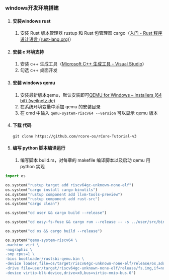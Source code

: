 ### windows开发环境搭建

1. #### 安装windows rust

    1. 安装 Rust 版本管理器 rustup 和 Rust 包管理器 cargo（[入门 - Rust 程序设计语言 (rust-lang.org)](https://www.rust-lang.org/zh-CN/learn/get-started)）

2. #### 安装 c 环境支持

    1. 安装 c++ 生成工具（[Microsoft C++ 生成工具 - Visual Studio](https://visualstudio.microsoft.com/zh-hans/visual-cpp-build-tools/)）
    2. 勾选 c++ 桌面开发

3. #### 安装 windows qemu

    1. 安装最新版本qemu，默认安装即可[QEMU for Windows – Installers (64 bit) (weilnetz.de)](https://qemu.weilnetz.de/w64/)
    2. 在系统环境变量中添加 qemu 的安装目录
    3. 在 cmd 中输入 `qemu-system-riscv64 --version` 可以显示 qemu 版本

4. #### 下载 代码

    ```
    git clone https://github.com/rcore-os/rCore-Tutorial-v3
    ```

5. #### 编写 python 脚本编译运行

    1. 编写脚本 build.rs，对每章的 makefile 编译脚本以及启动 qemu 用 python 实现

```python
import os

os.system("rustup target add riscv64gc-unknown-none-elf")
os.system("cargo install cargo-binutils")
os.system("rustup component add llvm-tools-preview")
os.system("rustup component add rust-src")
os.system("cargo clean")

os.system("cd user && cargo build --release")

os.system("cd easy-fs-fuse && cargo run --release -- -s ../user/src/bin/ -t ../user/target/riscv64gc-unknown-none-elf/release/")

os.system("cd os && cargo build --release")

os.system("qemu-system-riscv64 \
-machine virt \
-nographic \
-smp cpus=1 \
-bios bootloader/rustsbi-qemu.bin \
-device loader,file=os/target/riscv64gc-unknown-none-elf/release/os,addr=0x80200000 \
-drive file=user/target/riscv64gc-unknown-none-elf/release/fs.img,if=none,format=raw,id=x0 \
-device virtio-blk-device,drive=x0,bus=virtio-mmio-bus.0")
```



